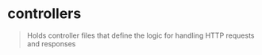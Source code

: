 # controllers

> Holds controller files that define the logic for handling HTTP requests and responses
